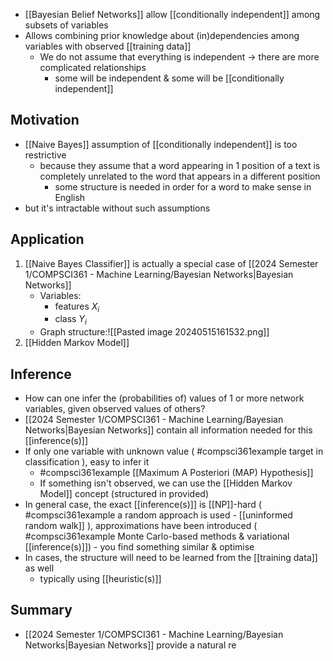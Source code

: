 - [[Bayesian Belief Networks]] allow [[conditionally independent]] among subsets of variables
- Allows combining prior knowledge about (in)dependencies among variables with observed [[training data]]
	- We do not assume that everything is independent $\rightarrow$ there are more complicated relationships
		- some will be independent & some will be [[conditionally independent]]
## Motivation
- [[Naive Bayes]] assumption of [[conditionally independent]] is too restrictive
	- because they assume that a word appearing in 1 position of a text is completely unrelated to the word that appears in a different position
		- some structure is needed in order for a word to make sense in English
- but it's intractable without such assumptions
## Application
1. [[Naive Bayes Classifier]] is actually a special case of [[2024 Semester 1/COMPSCI361 - Machine Learning/Bayesian Networks|Bayesian Networks]]
	- Variables: 
		- features $X_i$
		- class $Y_i$
	- Graph structure:![[Pasted image 20240515161532.png]]
2. [[Hidden Markov Model]]
## Inference
- How can one infer the (probabilities of) values of 1 or more network variables, given observed values of others?
- [[2024 Semester 1/COMPSCI361 - Machine Learning/Bayesian Networks|Bayesian Networks]] contain all information needed for this [[inference(s)]]
- If only one variable with unknown value ( #compsci361example target in classification ), easy to infer it
	- #compsci361example [[Maximum A Posteriori (MAP) Hypothesis]]
	- If something isn't observed, we can use the [[Hidden Markov Model]] concept (structured in provided)
- In general case, the exact [[inference(s)]] is [[NP]]-hard ( #compsci361example a random approach is used - [[uninformed random walk]] ), approximations have been introduced ( #compsci361example Monte Carlo-based methods & variational [[inference(s)]]) - you find something similar & optimise
- In cases, the structure will need to be learned from the [[training data]] as well
	- typically using [[heuristic(s)]]
## Summary
- [[2024 Semester 1/COMPSCI361 - Machine Learning/Bayesian Networks|Bayesian Networks]] provide a natural re